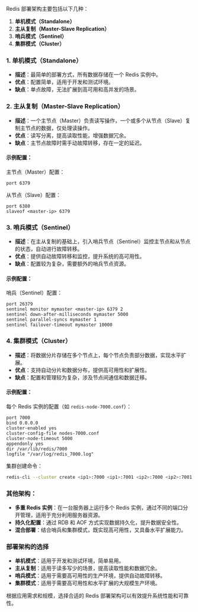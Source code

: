 Redis 部署架构主要包括以下几种：

1. **单机模式（Standalone）**
2. **主从复制（Master-Slave Replication）**
3. **哨兵模式（Sentinel）**
4. **集群模式（Cluster）**

### 1. 单机模式（Standalone）

- **描述**：最简单的部署方式，所有数据存储在一个 Redis 实例中。
- **优点**：配置简单，适用于开发和测试环境。
- **缺点**：单点故障，无法扩展到高可用和高并发的场景。

### 2. 主从复制（Master-Slave Replication）

- **描述**：一个主节点（Master）负责读写操作，一个或多个从节点（Slave）复制主节点的数据，仅处理读操作。
- **优点**：读写分离，提高读取性能，增强数据冗余。
- **缺点**：主节点故障时需手动故障转移，存在一定的延迟。

#### 示例配置：

主节点（Master）配置：
```plaintext
port 6379
```

从节点（Slave）配置：
```plaintext
port 6380
slaveof <master-ip> 6379
```

### 3. 哨兵模式（Sentinel）

- **描述**：在主从复制的基础上，引入哨兵节点（Sentinel）监控主节点和从节点的状态，自动进行故障转移。
- **优点**：提供自动故障转移和监控，提升系统的高可用性。
- **缺点**：配置较为复杂，需要额外的哨兵节点资源。

#### 示例配置：

哨兵（Sentinel）配置：
```plaintext
port 26379
sentinel monitor mymaster <master-ip> 6379 2
sentinel down-after-milliseconds mymaster 5000
sentinel parallel-syncs mymaster 1
sentinel failover-timeout mymaster 10000
```

### 4. 集群模式（Cluster）

- **描述**：将数据分片存储在多个节点上，每个节点负责部分数据，实现水平扩展。
- **优点**：支持自动分片和数据分布，提供高可用性和扩展性。
- **缺点**：配置和管理较为复杂，涉及节点间通信和数据迁移。

#### 示例配置：

每个 Redis 实例的配置（如 `redis-node-7000.conf`）：
```plaintext
port 7000
bind 0.0.0.0
cluster-enabled yes
cluster-config-file nodes-7000.conf
cluster-node-timeout 5000
appendonly yes
dir /var/lib/redis/7000
logfile "/var/log/redis_7000.log"
```

集群创建命令：
```bash
redis-cli --cluster create <ip1>:7000 <ip1>:7001 <ip2>:7000 <ip2>:7001 <ip3>:7000 <ip3>:7001 --cluster-replicas 1
```

### 其他架构：

- **多重 Redis 实例**：在一台服务器上运行多个 Redis 实例，通过不同的端口分开管理，适用于充分利用服务器资源。
- **持久化配置**：通过 RDB 和 AOF 方式实现数据持久化，提升数据安全性。
- **混合部署**：结合哨兵和集群模式，既实现高可用性，又具备水平扩展能力。

### 部署架构的选择

- **单机模式**：适用于开发和测试环境，简单易用。
- **主从复制**：适用于读多写少的场景，提高读取性能和数据冗余。
- **哨兵模式**：适用于需要高可用性的生产环境，提供自动故障转移。
- **集群模式**：适用于需要高可用性和水平扩展的大规模生产环境。

根据应用需求和规模，选择合适的 Redis 部署架构可以有效提升系统性能和可靠性。